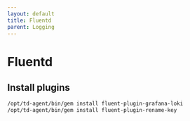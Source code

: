 ```yaml
---
layout: default
title: Fluentd
parent: Logging
---
```


# Fluentd

## Install plugins

```bash
/opt/td-agent/bin/gem install fluent-plugin-grafana-loki
/opt/td-agent/bin/gem install fluent-plugin-rename-key
```
